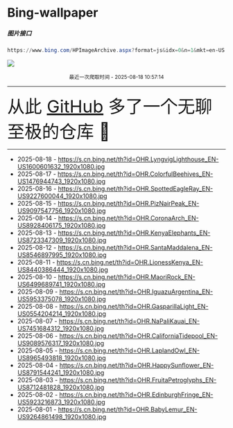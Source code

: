 # Bing-wallpaper

##### 图片接口

```powershell
https://www.bing.com/HPImageArchive.aspx?format=js&idx=0&n=1&mkt=en-US
```

 ![](https://s.cn.bing.net/th?id=OHR.LyngvigLighthouse_EN-US1600601632_1920x1080.jpg)

<p align='center' >
    <small>
        最近一次爬取时间 - 2025-08-18 10:57:14
    </small>
    <br>
    <hr>
    <font size=7>
        <small>
           从此 <a href='https://github.com/'>GitHub</a> 多了一个无聊至极的仓库  🍳
        </small>
    </font>
    <hr>
</p>


- 2025-08-18 - https://s.cn.bing.net/th?id=OHR.LyngvigLighthouse_EN-US1600601632_1920x1080.jpg 
- 2025-08-17 - https://s.cn.bing.net/th?id=OHR.ColorfulBeehives_EN-US1476944743_1920x1080.jpg 
- 2025-08-16 - https://s.cn.bing.net/th?id=OHR.SpottedEagleRay_EN-US9227600044_1920x1080.jpg 
- 2025-08-15 - https://s.cn.bing.net/th?id=OHR.PizNairPeak_EN-US9097547756_1920x1080.jpg 
- 2025-08-14 - https://s.cn.bing.net/th?id=OHR.CoronaArch_EN-US8928406175_1920x1080.jpg 
- 2025-08-13 - https://s.cn.bing.net/th?id=OHR.KenyaElephants_EN-US8723347309_1920x1080.jpg 
- 2025-08-12 - https://s.cn.bing.net/th?id=OHR.SantaMaddalena_EN-US8546897995_1920x1080.jpg 
- 2025-08-11 - https://s.cn.bing.net/th?id=OHR.LionessKenya_EN-US8440386444_1920x1080.jpg 
- 2025-08-10 - https://s.cn.bing.net/th?id=OHR.MaoriRock_EN-US6499689741_1920x1080.jpg 
- 2025-08-09 - https://s.cn.bing.net/th?id=OHR.IguazuArgentina_EN-US5953375078_1920x1080.jpg 
- 2025-08-08 - https://s.cn.bing.net/th?id=OHR.GasparillaLight_EN-US0554204214_1920x1080.jpg 
- 2025-08-07 - https://s.cn.bing.net/th?id=OHR.NaPaliKauai_EN-US7451684312_1920x1080.jpg 
- 2025-08-06 - https://s.cn.bing.net/th?id=OHR.CaliforniaTidepool_EN-US9089576317_1920x1080.jpg 
- 2025-08-05 - https://s.cn.bing.net/th?id=OHR.LaplandOwl_EN-US8965493818_1920x1080.jpg 
- 2025-08-04 - https://s.cn.bing.net/th?id=OHR.HappySunflower_EN-US8791544241_1920x1080.jpg 
- 2025-08-03 - https://s.cn.bing.net/th?id=OHR.FruitaPetroglyphs_EN-US8712481828_1920x1080.jpg 
- 2025-08-02 - https://s.cn.bing.net/th?id=OHR.EdinburghFringe_EN-US5923216873_1920x1080.jpg 
- 2025-08-01 - https://s.cn.bing.net/th?id=OHR.BabyLemur_EN-US9264861498_1920x1080.jpg 

